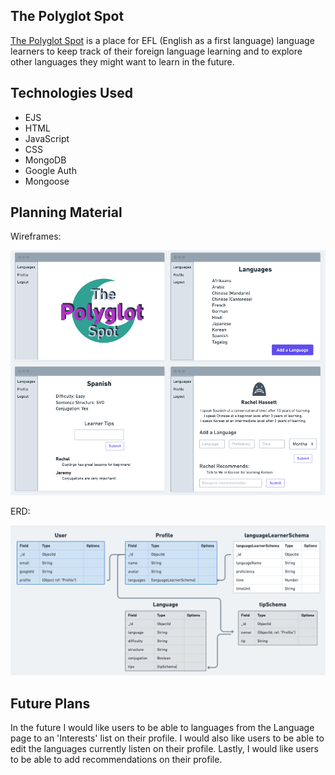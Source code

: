## The Polyglot Spot

<a href="https://the-polyglot-spot.fly.dev/">The Polyglot Spot</a> is a place for EFL (English as a first language) language learners to keep track of their foreign language learning and to explore other languages they might want to learn in the future. 

## Technologies Used

- EJS
- HTML
- JavaScript
- CSS
- MongoDB
- Google Auth
- Mongoose

## Planning Material

Wireframes:

![Polyglot Spot wireframes](./assets/wireframes.png)

ERD:

![Polyglot Spot ERD](./assets/erd.png)

## Future Plans

In the future I would like users to be able to languages from the Language page to an 'Interests' list on their profile. I would also like users to be able to edit the languages currently listen on their profile. Lastly, I would like users to be able to add recommendations on their profile.
